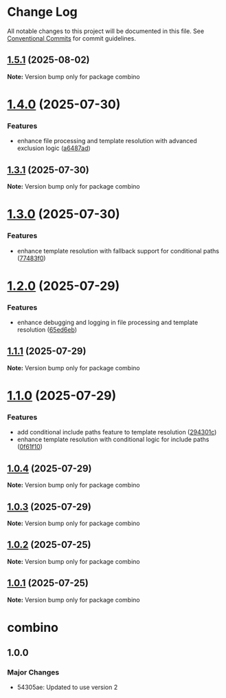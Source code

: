 # Change Log

All notable changes to this project will be documented in this file.
See [Conventional Commits](https://conventionalcommits.org) for commit guidelines.

## [1.5.1](https://github.com/gavinmcfarland/combino/compare/v1.5.0...v1.5.1) (2025-08-02)

**Note:** Version bump only for package combino

# [1.4.0](https://github.com/gavinmcfarland/combino/compare/v1.3.1...v1.4.0) (2025-07-30)

### Features

- enhance file processing and template resolution with advanced exclusion logic ([a6487ad](https://github.com/gavinmcfarland/combino/commit/a6487adcbed241b0e4829d81d936cb13cdaddef6))

## [1.3.1](https://github.com/gavinmcfarland/combino/compare/v1.3.0...v1.3.1) (2025-07-30)

**Note:** Version bump only for package combino

# [1.3.0](https://github.com/gavinmcfarland/combino/compare/v1.2.0...v1.3.0) (2025-07-30)

### Features

- enhance template resolution with fallback support for conditional paths ([77483f0](https://github.com/gavinmcfarland/combino/commit/77483f0933f659415a30eb5303c060022d8a710a))

# [1.2.0](https://github.com/gavinmcfarland/combino/compare/v1.1.1...v1.2.0) (2025-07-29)

### Features

- enhance debugging and logging in file processing and template resolution ([65ed6eb](https://github.com/gavinmcfarland/combino/commit/65ed6eb91ec693429a0e81685c0ec03ff557a8db))

## [1.1.1](https://github.com/gavinmcfarland/combino/compare/v1.1.0...v1.1.1) (2025-07-29)

**Note:** Version bump only for package combino

# [1.1.0](https://github.com/gavinmcfarland/combino/compare/v1.0.4...v1.1.0) (2025-07-29)

### Features

- add conditional include paths feature to template resolution ([294301c](https://github.com/gavinmcfarland/combino/commit/294301cf142d602643f29ae6a21db3f6c6e89615))
- enhance template resolution with conditional logic for include paths ([0f61f10](https://github.com/gavinmcfarland/combino/commit/0f61f10b97b0e66e04607c41affbbde37fc5027e))

## [1.0.4](https://github.com/gavinmcfarland/combino/compare/v1.0.3...v1.0.4) (2025-07-29)

**Note:** Version bump only for package combino

## [1.0.3](https://github.com/gavinmcfarland/combino/compare/v1.0.2...v1.0.3) (2025-07-29)

**Note:** Version bump only for package combino

## [1.0.2](https://github.com/gavinmcfarland/combino/compare/v1.0.1...v1.0.2) (2025-07-25)

**Note:** Version bump only for package combino

## [1.0.1](https://github.com/gavinmcfarland/combino/compare/v0.1.14...v1.0.1) (2025-07-25)

**Note:** Version bump only for package combino

# combino

## 1.0.0

### Major Changes

- 54305ae: Updated to use version 2
